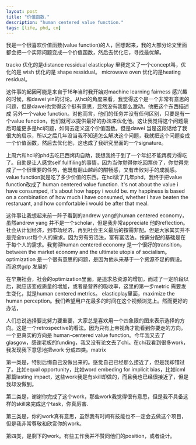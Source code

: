 ```yaml
---
layout: post
title: "价值函数."
description: "human centered value function."
tags: [life, phd, cn]
---
```


我是一个很喜欢价值函数(value function)的人，回想起来，我的大部分论文里面都会把一个实际问题变成一个价值函数，然后去优化它，寻找最优解。

tracko 优化的是distance ressidual
elasticplay 里我定义了一个concept叫，优化的是 
wish 优化的是 shape ressidual。
microwave oven 优化的是heating residual。

这件事的起因可能是来自于16年当时我开始对machine learning fairness 感兴趣的时候，和dawei yin的讨论。从hci的角度来看，我觉得这个是一个非常有意思的问题，但是dawei也觉得这个挺有意思，显然没有我那么激动。他把这个东西描述成 另外一个value function。对他而言，他们的任务并没有任何区别，只要是有一个value function，他们就可以提供最好的办法来优化他。这让我觉得这个问题最后可能更多是hci问题，如何去定义这个价值函数。但是dawei 当是这段话给了我很大的启示，所以之后几年没当我不知道怎么解决这个问题，我就把这个问题变成一个价值函数，然后去优化他，这也成了我研究里面的一个signature。

上周六和hcii的phd去吃巴西烤肉自助，我想我终于到了一个年纪不能再费力得吃了。自助是让人感觉self fullfiling的事情，因为当你觉得你吃回票价了，你觉得完成了一个很重要的任务，他既有翻山越岭的酣畅感，又有击败对手的成就感。value function就是吃了多少价值的东西。在hci读了几年phd，我终于把value function改成了 human centered value function. it's not about the value i have consumped, it's about how happy i would be. my happiness is based on a combination of how much i have consumed, whether i have beaten the restaruant, and how comfortable i would be after that meal. 

这件事让我想起来前一阵子看到的andrew yang的human centered economy，虽然andrew yang 并不是一个scholar，但是我非常appreciate 他的reflection。社会从计划经济，到市场经济，再到社会主义最后的按需非配。但是大家其实并不是完全trust每个人的需求。因为穷有穷活法，富有富活法。按需分配的基础是在于每个人的需求。我觉得human centered economy 是一个很好的transition，between the market economy and the ultimate utopia of socialism。optimization 是一个很有意思的问题，是因为他从来基于一个资源不足的假设。而追求gdp 发展的

在早期社会，社会的optimization里面，是追求总资源的增加，而过了一定阶段以后，就应该变成质量的增加，或者是营养的吸收率，这里的第一步metric 需要发生变化，就是human centered metrics。
elasticplay里面，maximize the human perception。我们希望用户花最多的时间在这个视频浏览上。然而更好的办法，

人们总说选择要比努力要重要，大家总是喜欢用一个四象限的图来表示选择的方向。这是一个retrospective的看法。因为只有上帝视角才能看到你要走的方向。一个更真实的方向是 human-centered value function。今年我又去了glasgow，感谢老板的funding，我又没有论文去了chi。在chi我看到很多work，我发现我下意思地把work 分成四类。matrix

第一类是，特别后悔自己没做出来的。感觉自己已经那么接近了，但是我却错过了。比如equal opportunity，比如word embeding for implicit bias，比如icml那篇lasting impact，这些work我是有skill却做的，而且我也已经很接近了，但是我却没做到。

第二类是，谢谢你完成了这个work，那些work我觉得很有意思，但是我不具备这样的skill来完成这个task，你真厉害.

第三类是，你的work真有意思，虽然我有时间有技能也不一定会去做这个项目，但是我非常尊敬和欣赏你的work。

第四类，是剩下的work。有些工作我并不赞同他们的position，或者设计。



